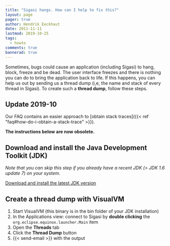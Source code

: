 ```yaml
---
title: "Sigasi hangs. How can I help to fix this?"
layout: page 
pager: true
author: Hendrik Eeckhaut
date: 2011-11-11
lastmod: 2019-10-25
tags: 
  - howto
comments: true
bannerad: true
---
```



Sometimes, bugs could cause an application (including Sigasi) to hang, block, freeze and be dead. The user interface freezes and there is nothing you can do to bring the application back to life. If this happens, you can help us out by sending us a thread dump (i,e, the name and stack of every thread in Sigasi). To create such a **thread dump**, follow these steps.

## Update 2019-10

Our FAQ contains an easier approach to [obtain stack traces]({{< ref "faq#how-do-i-obtain-a-stack-trace" >}}).

**The instructions below are now obsolete.**

## Download and install the Java Development Toolkit (JDK)

*Note that you can skip this step if you already have a recent JDK (> JDK 1.6 update 7) on your system.*

[Download and install the latest JDK version](https://java.com/en/download/help/download_options.html)

## Create a thread dump with VisualVM

1. Start VisualVM (this binary is in the bin folder of your JDK installation)
2. In the Applications view: connect to Sigasi by **double clicking** the `org.eclipse.equinox.launcher.Main` item
3. Open the **Threads** tab
4. Click the **Thread Dump** button
5. {{< send-email >}} with the output
